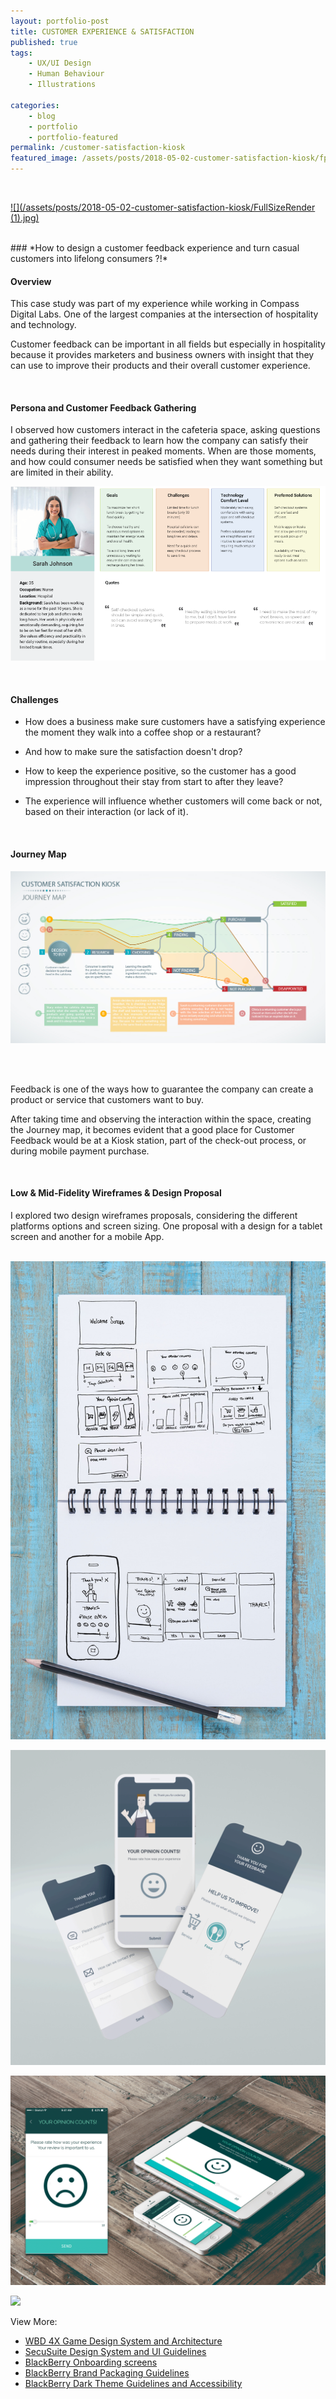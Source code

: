 ```yaml
---
layout: portfolio-post
title: CUSTOMER EXPERIENCE & SATISFACTION
published: true
tags:
    - UX/UI Design
    - Human Behaviour
    - Illustrations

categories:
    - blog
    - portfolio
    - portfolio-featured
permalink: /customer-satisfaction-kiosk
featured_image: /assets/posts/2018-05-02-customer-satisfaction-kiosk/fp_customer-journey.jpg
---
```

 <br>
 
 [![](/assets/posts/2018-05-02-customer-satisfaction-kiosk/FullSizeRender (1).jpg)](#)

 <br>
### *How to design a customer feedback experience and turn casual customers into lifelong consumers ?!*
<br>


#### Overview 


This case study was part of my experience while working in Compass Digital Labs. One of the largest companies at the intersection of hospitality and technology. 

Customer feedback can be important in all fields but especially in hospitality because it provides marketers and business owners with insight that they can use to improve their products and their overall customer experience. 



<br>


#### Persona and Customer Feedback Gathering 



I observed how customers interact in the cafeteria space, asking questions and gathering their feedback to learn how the company can satisfy their needs during their interest in peaked moments. When are those moments, and how could consumer needs be satisfied when they want something but are limited in their ability.

![persona](assets/posts/2018-05-02-customer-satisfaction-kiosk/CompassGroup-PersonaCard.png "persona")

<br>


#### Challenges 


-  How does a business make sure customers have a satisfying experience the moment they walk into a coffee shop or a restaurant? 

-  And how to make sure the satisfaction doesn't drop? 

-  How to keep the experience positive, so the customer has a good impression throughout their stay from start to after they leave?

-  The experience will influence whether customers will come back or not, based on their interaction (or lack of it). 


<br>


#### Journey Map 



[![](/assets/posts/2018-05-02-customer-satisfaction-kiosk/CustomerSatisfaction_JourneyMap.jpg)](#)

<br>
<br>


Feedback is one of the ways how to guarantee the company can create a product or service that customers want to buy.

After taking time and observing the interaction within the space, creating the Journey map, it becomes evident that a good place for Customer Feedback would be at a Kiosk station, part of the check-out process, or during mobile payment purchase.


<br>

#### Low & Mid-Fidelity Wireframes & Design Proposal 



I explored two design wireframes proposals, considering the different platforms options and screen sizing. One proposal with a design for a tablet screen and another for a mobile App.
<br>
<br>


[![](/assets/posts/2018-05-02-customer-satisfaction-kiosk/sketch_customer.jpg)](#)


[![](/assets/posts/2018-05-02-customer-satisfaction-kiosk/cg_mobile_mock-customer.gif)](#)

[![](/assets/posts/2018-05-02-customer-satisfaction-kiosk/CustomerExperiance_Mock.gif)](#)


[![](/assets/posts/2018-05-02-customer-satisfaction-kiosk/CleaningReport_Mockup2.jpg)](#)


View More:

- [WBD 4X Game Design System and Architecture](/wbd-4xhud)
- [SecuSuite Design System and UI Guidelines](/design-guidelines)
- [BlackBerry Onboarding screens](/empty-data)
- [BlackBerry Brand Packaging Guidelines](/bb-brand) 
- [BlackBerry Dark Theme Guidelines and Accessibility](/colour-accessibility) 